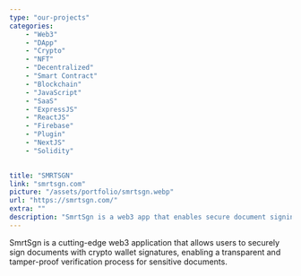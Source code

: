 ```yaml
---
type: "our-projects"
categories:
    - "Web3"
    - "DApp"
    - "Crypto"
    - "NFT"
    - "Decentralized"
    - "Smart Contract"
    - "Blockchain"
    - "JavaScript"
    - "SaaS"
    - "ExpressJS"
    - "ReactJS"
    - "Firebase"
    - "Plugin"
    - "NextJS"
    - "Solidity"

    
title: "SMRTSGN"
link: "smrtsgn.com"
picture: "/assets/portfolio/smrtsgn.webp"
url: "https://smrtsgn.com/"
extra: ""
description: "SmrtSgn is a web3 app that enables secure document signing with crypto wallet signatures for transparent and tamper-proof verification."
---
```

SmrtSgn is a cutting-edge web3 application that allows users to securely sign documents with crypto wallet signatures, enabling a transparent and tamper-proof verification process for sensitive documents.
